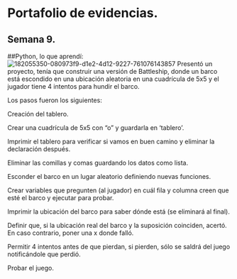 # Portafolio de evidencias.

## Semana 9.

##Python, lo que aprendí:
![182055350-080973f9-d1e2-4d12-9227-761076143857](https://user-images.githubusercontent.com/109629371/189576409-f8cdcb03-683d-4b08-802a-a37efc6200ba.png)
Presentó un proyecto, tenía que construir una versión de Battleship, donde un barco está escondido en una ubicación aleatoria en una cuadrícula de 5x5 y el jugador tiene 4 intentos para hundir el barco.

Los pasos fueron los siguientes:

Creación del tablero.

Crear una cuadrícula de 5x5 con “o” y guardarla en ‘tablero’.

Imprimir el tablero para verificar si vamos en buen camino y eliminar la declaración después.

Eliminar las comillas y comas guardando los datos como lista.

Esconder el barco en un lugar aleatorio definiendo nuevas funciones.

Crear variables que pregunten (al jugador) en cuál fila y columna creen que esté el barco y ejecutar para probar.

Imprimir la ubicación del barco para saber dónde está (se eliminará al final).

Definir que, si la ubicación real del barco y la suposición coinciden, acertó. En caso contrario, poner una x donde falló.

Permitir 4 intentos antes de que pierdan, si pierden, sólo se saldrá del juego notificándole que perdió.

Probar el juego.
